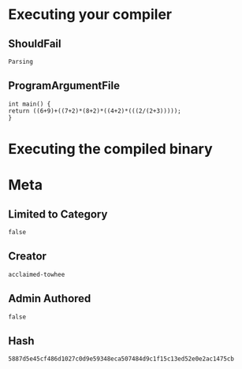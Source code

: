# Executing your compiler

## ShouldFail

```
Parsing
```

## ProgramArgumentFile

```
int main() {
return ((6+9)+((7+2)*(8+2)*((4+2)*(((2/(2+3)))));
}
```

# Executing the compiled binary

# Meta

## Limited to Category

```
false
```

## Creator

```
acclaimed-towhee
```

## Admin Authored

```
false
```

## Hash

```
5887d5e45cf486d1027c0d9e59348eca507484d9c1f15c13ed52e0e2ac1475cb
```
